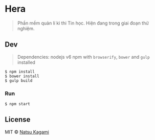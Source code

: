 # Hera

> Phần mềm quản lí kì thi Tin học. 
> Hiện đang trong giai đoạn thử nghiệm.


## Dev
> Dependencies: 
> 	nodejs v6
> 	npm with `browserify`, `bower` and `gulp` installed

```
$ npm install
$ bower install
$ gulp build
```

### Run

```
$ npm start
```


## License

MIT © [Natsu Kagami](http://natsukagami.github.io)
